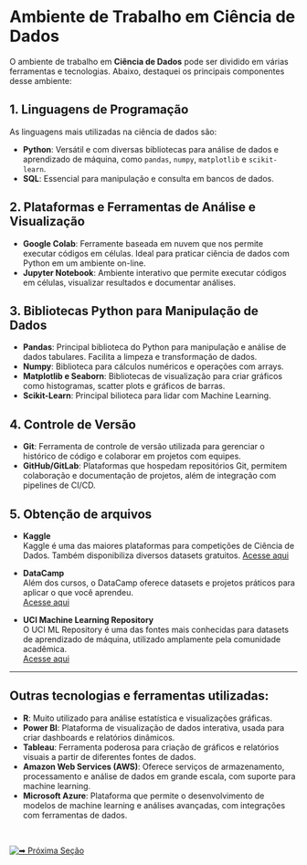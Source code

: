 # Ambiente de Trabalho em Ciência de Dados

O ambiente de trabalho em **Ciência de Dados** pode ser dividido em várias ferramentas e tecnologias. Abaixo, destaquei os principais componentes desse ambiente:

## 1. Linguagens de Programação
As linguagens mais utilizadas na ciência de dados são:
- **Python**: Versátil e com diversas bibliotecas para análise de dados e aprendizado de máquina, como `pandas`, `numpy`, `matplotlib` e `scikit-learn`.
- **SQL**: Essencial para manipulação e consulta em bancos de dados.

## 2. Plataformas e Ferramentas de Análise e Visualização
- **Google Colab**: Ferramente baseada em nuvem que nos permite executar códigos em células. Ideal para praticar ciência de dados com Python em um ambiente on-line.
- **Jupyter Notebook**: Ambiente interativo que permite executar códigos em células, visualizar resultados e documentar análises. 

## 3. Bibliotecas Python para Manipulação de Dados
- **Pandas**: Principal biblioteca do Python para manipulação e análise de dados tabulares. Facilita a limpeza e transformação de dados.
- **Numpy**: Biblioteca para cálculos numéricos e operações com arrays.
- **Matplotlib e Seaborn**: Bibliotecas de visualização para criar gráficos como histogramas, scatter plots e gráficos de barras.
- **Scikit-Learn**: Principal bilioteca para lidar com Machine Learning.

## 4. Controle de Versão
- **Git**: Ferramenta de controle de versão utilizada para gerenciar o histórico de código e colaborar em projetos com equipes.
- **GitHub/GitLab**: Plataformas que hospedam repositórios Git, permitem colaboração e documentação de projetos, além de integração com pipelines de CI/CD.

## 5. Obtenção de arquivos 
- **Kaggle**  
   Kaggle é uma das maiores plataformas para competições de Ciência de Dados. Também disponibiliza diversos datasets gratuitos.
   [Acesse aqui](https://www.kaggle.com/datasets)

- **DataCamp**  
   Além dos cursos, o DataCamp oferece datasets e projetos práticos para aplicar o que você aprendeu.  
   [Acesse aqui](https://www.datacamp.com/projects)

- **UCI Machine Learning Repository**  
   O UCI ML Repository é uma das fontes mais conhecidas para datasets de aprendizado de máquina, utilizado amplamente pela comunidade acadêmica.  
   [Acesse aqui](https://archive.ics.uci.edu/ml/index.php)



---
## Outras tecnologias e ferramentas utilizadas:
- **R**: Muito utilizado para análise estatística e visualizações gráficas.
- **Power BI**: Plataforma de visualização de dados interativa, usada para criar dashboards e relatórios dinâmicos.
- **Tableau**: Ferramenta poderosa para criação de gráficos e relatórios visuais a partir de diferentes fontes de dados.
- **Amazon Web Services (AWS)**: Oferece serviços de armazenamento, processamento e análise de dados em grande escala, com suporte para machine learning.
- **Microsoft Azure**: Plataforma que permite o desenvolvimento de modelos de machine learning e análises avançadas, com integrações com ferramentas de dados.

<br>

[![➡ Próxima Seção](https://img.shields.io/badge/-➡_Próxima_Seção-blue?style=for-the-badge&color=007BFF)](https://github.com/biankyrou/data-science-lab/blob/main/Guia%20de%20Estudos/1-%20Introdu%C3%A7%C3%A3o/6-%20Comece%20agora!.ipynb)
